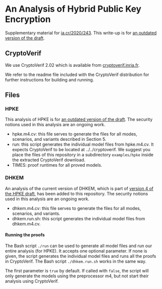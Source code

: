 # An Analysis of Hybrid Public Key Encryption

Supplementary material for
[ia.cr/2020/243](https://ia.cr/2020/243). This write-up is for
[an outdated version of the draft](https://tools.ietf.org/html/draft-irtf-cfrg-hpke-02).

## CryptoVerif

We use CryptoVerif 2.02 which is available from
[cryptoverif.inria.fr](https://cryptoverif.inria.fr).

We refer to the readme file included with the CryptoVerif distribution
for further instructions for building and running.

## Files

### HPKE

This analysis of HPKE is for [an outdated version of the draft](https://tools.ietf.org/html/draft-irtf-cfrg-hpke-02).
The security notions used in this analysis are an ongoing work.

- hpke.m4.cv: this file serves to generate the files for all modes,
  scenarios, and variants described in Section 5.
- run: this script generates the individual model files from hpke.m4.cv.
  It expects CryptoVerif to be located at ../../cryptoverif. We suggest
  you place the files of this repository in a subdirectory
  `examples/hpke` inside the extracted CryptoVerif download.
- TIMES: proof runtimes for all proved models.

### DHKEM

An analysis of the current version of DHKEM, which is part of [version 4
of the HPKE draft](https://tools.ietf.org/html/draft-irtf-cfrg-hpke-04),
has been added to this repository. The security notions used in this
analysis are an ongoing work.

- dhkem.m4.cv: this file serves to generate the files for all modes,
  scenarios, and variants.
- dhkem.run.sh: this script generates the individual model files from
  dhkem.m4.cv.

#### Running the proofs

The Bash script `./run` can be used to generate all model files and
run our entire analysis (for HPKE). It accepts one optional parameter.
If none is given, the script generates the individual model files and
runs all the proofs in CryptoVerif. The Bash script `./dhkem.run.sh`
works in the same way.

The first parameter is `true` by default. If called with `false`, the
script will only generate the models using the preprocessor m4, but
not start their analysis using CryptoVerif.
